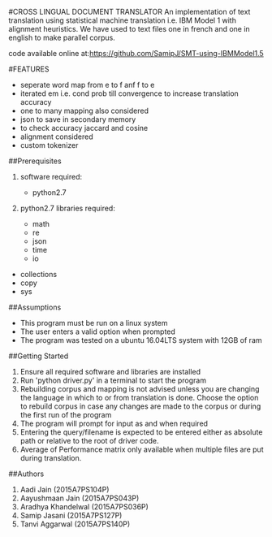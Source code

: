 #CROSS LINGUAL DOCUMENT TRANSLATOR
An implementation of text translation using statistical machine translation i.e. IBM Model 1 with alignment heuristics. We have used to text files one in french and one in english to make parallel corpus.

code available online at:https://github.com/SamipJ/SMT-using-IBMModel1.5


#FEATURES
* seperate word map from e to f anf f to e
* iterated em i.e. cond prob till convergence to increase translation accuracy
* one to many mapping also considered
* json to save in secondary memory
* to check accuracy jaccard and cosine
* alignment considered
* custom tokenizer

##Prerequisites
1. software required:
	- python2.7

2. python2.7 libraries required:
	- math
	- re
	- json
	- time
	- io
  - collections
  - copy
  - sys

##Assumptions
- This program must be run on a linux system
- The user enters a valid option when prompted
- The program was tested on a ubuntu 16.04LTS system with 12GB of ram


##Getting Started
1. Ensure all required software and libraries are installed
2. Run 'python driver.py' in a terminal to start the program
3. Rebuilding corpus and mapping is not advised unless you are changing the language in which to or from translation is done. Choose the option to rebuild corpus in case any changes are made to the corpus or during the first run of the program
4. The program will prompt for input as and when required
5. Entering the query/filename is expected to be entered either as absolute path or relative to the root of driver code.
6. Average of Performance matrix only available when multiple files are put during translation.


##Authors
1. Aadi       Jain 			(2015A7PS104P)
2. Aayushmaan Jain 			(2015A7PS043P)
3. Aradhya    Khandelwal 	(2015A7PS036P)
4. Samip      Jasani 		(2015A7PS127P)
5. Tanvi      Aggarwal 		(2015A7PS140P)
